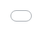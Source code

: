 ```yaml
---
layout: distill
title: Flow Matching Policy Gradients
description: "Simple Online Reinforcement Learning with Flow Matching"
tags: distill formatting
giscus_comments: false
date: 2025-06-20
permalink: /
featured: true

# Add this line to set a custom accent color
theme_color: "#EEEEEE"   # You can use any hex color code here

mermaid:
  enabled: true
  zoomable: true
code_diff: true
map: true
chart:
  chartjs: true
  echarts: true
  vega_lite: true
tikzjax: true
typograms: true
code_highlighting: true

bibliography: 2018-12-22-distill.bib

# Optionally, you can add a table of contents to your post.
# NOTES:
#   - make sure that TOC names match the actual section names
#     for hyperlinks within the post to work correctly.
#   - we may want to automate TOC generation in the future using
#     jekyll-toc plugin (https://github.com/toshimaru/jekyll-toc).
toc:
  - name: Flow Matching
  - name: On-Policy RL - Sample, Score, Reinforce
  - name: Flow Matching Policy Gradients
  - name: FPO in Action
# Below is an example of injecting additional post-specific styles.
# If you use this post as a template, delete this _styles block.
_styles: >
  .fake-img {
    background: #bbb;
    border: 1px solid rgba(0, 0, 0, 0.1);
    box-shadow: 0 0px 4px rgba(0, 0, 0, 0.1);
    margin-bottom: 12px;
  }
  .fake-img p {
    font-family: monospace;
    color: white;
    text-align: left;
    margin: 12px 0;
    text-align: center;
    font-size: 16px;
  }
  .highlight-python {
    color: #18327E;
  }
  .highlight-comment {
    color: #a31515;
  }
  
  /* Responsive Plotly container with dynamic height */
  .plotly-responsive-container {
    position: relative;
    width: 100%;
    height: 0;
    overflow: hidden;
    border-radius: 10px;
    margin: 20px 0;
  }
  
  /* Desktop: taller aspect ratio */
  @media (min-width: 769px) {
    .plotly-responsive-container {
      padding-bottom: 50%; /* Shorter on desktop */
    }
  }
  
  /* Mobile: account for stacked sliders */
  @media (max-width: 768px) {
    .plotly-responsive-container {
      padding-bottom: 85%; /* Taller to account for stacked sliders */
      margin: 15px -20px;
      border-radius: 0;
    }
    
    .l-page {
      margin-left: 0 !important;
      margin-right: 0 !important;
    }
  }
  
  @media (max-width: 480px) {
    .plotly-responsive-container {
      padding-bottom: 95%; /* Even taller on small phones */
    }
  }
---
```


<!-- ## Motivation -->

Flow models have become the go-to approach to model distributions in continuous space. They soak up data with a simple, scalable denoising objective and now represent the state-of-the art in generating images, videos, audio and, more recently, robot actions. However, they're still not widely used for learning from rewards with reinforcement learning.

To perform RL in continuous spaces, practitioners typically train far simpler Gaussian policies, which represent a single, ellipsoidal mode of the action distribution. Flow-based policies can capture complex, multimodal action distributions, but they are primarily trained in a supervised manner with behavior cloning (BC). We show that it's possible to train RL policies using flow matching, the framework behind modern diffusion and flow models, to benefit from its expressivity.

We introduce <b>Flow Policy Optimization</b> (FPO), a new algorithm to train RL policies with flow matching. It can train expressive flow policies from only rewards. We find its particularly useful to learn underconditioned policies, like humanoid locomotion with simple joystick commands. We felt limited by the expressiveness of Gaussian policies and thought diffusion could help. In this blog post, we'll explain how we connect flow matching and on-policy RL in a way that makes sense without an extensive RL background.

## Flow Matching

Flow matching<d-cite key="lipman2023flowmatchinggenerativemodeling"></d-cite> optimizes a model to transform a simple distribution (e.g., the Gaussian distribution) into a complex one through a multi-step mapping called the marginal flow.

The flow smoothly directs a particle $x_t$ to the data distribution, so integrating a particle's position across time according to the flow yields a sample from the data distribution. Equivalently, sampling is the process of solving an ordinary differential equation (the flow), which we can do deterministically or with stochastic "churn" every step.

We can actually calculate the marginal flow *analytically*, which we do in real-time in the plot below. We added interactive control over the data distribution and sampling stochasticity, so try messing with it!

<div class="l-page">
  <div class="plotly-responsive-container">
    <iframe 
      src="{{ '/assets/plotly/flow_sde_plot.html' | relative_url }}" 
      frameborder='0' 
      scrolling='no' 
      style="position: absolute; top: 0; left: 0; width: 100%; height: 100%; touch-action: manipulation;"
      allow="accelerometer; gyroscope"
    ></iframe>
  </div>
</div>

Each particle above represent an $x_t$ noisy latent that gets iteratively denoised as the time is integrated from zero to one. Drag the control points of the modes on the right to see how the underlying PDF and the particle trajectories change. Notice how the probability mass flows smoothly from the initial noise to form two distinct modes. The multi-step mapping is the magic that lets flow models transform a simple, tractable distribution into one of arbitrary complexity.

While it's possible to interactively compute this flow in 1D, it becomes intractable over large datasets in high dimensional space. Instead, we use flow matching, which compresses the marginal flow into a neural network through a simple reconstruction objective.

Flow matching perturbs a clean data sample with Gaussian noise then tasks the model with reconstructing the sample by predicting the velocity, which is the derivative of $x_t$'s position *w.r.t.* time. In expectation over a fixed dataset, this optimization recovers the marginal flow for any $x_t$. Integrating $x_t$'s position across time according to a well-trained model's velocity prediction will recover a sample from the data distribution.

<div class="l-body" style="text-align: center;">
  <img src="{{ '/assets/img/fpo/flow_matching_redo.svg' | relative_url }}" alt="DDM Overview" style="margin-left: -2%; width: 104%; height: auto; clip-path: inset(0px 0 0px 0);">
</div>
<div class="caption" style="margin-top: 0px; margin-bottom: 2%;">
    Flow matching the velocity prediction $v_t(x_t)$ to the conditional flow $u_t(x_t|x)$.
</div>

Geometrically, the marginal flow points to a *weighted-average* of the data where the weights are a function of the timestep and distance from $x_t$ to each data point. You can see the particles follow the marginal flow exactly in the plot above when stochasticity is turned off. At a high level, flow matching learns to point the model's flow field, $v_t(x_t)$, to the data distribution.

Flow matching has statistical significance too. Instead of computing exact flow likelihoods (expensive and unstable), it optimizes a lower bound called the Evidence Lower Bound (ELBO)<d-cite key="kingma2023understandingdiffusionobjectiveselbo"></d-cite>. Increasing the ELBO pushes the model toward higher likelihoods without computing them directly. In the limit, the flow model will sample exactly from the probability distribution of the dataset. So if you've learned the flow function well, you've learned the underlying structure of the data.

<b>TLDR: Flowing toward a data point increases its likelihood under the model.</b>

## On-Policy RL: Sample, Score, Reinforce

On-policy reinforcement learning follows a basic core loop: sample from your policy, score each action with rewards, then make high-reward actions more likely. Rinse and repeat.

This procedure climbs the policy gradient---the gradient of expected cumulative reward. Your model collects "experience" by sampling its learned distribution, sees which samples are most advantageous, and adjusts to perform similar actions more often.

On-policy RL can be cast as search iteratively distilled into a model. The policy "happens upon" good behaviors through exploration, then reinforces them. Over time, it discovers the patterns in the random successes and develops reliable strategies. You can start from a pretrained model and continue training with RL to explore within a pruned prior distribution rather than at random. This is the dominant approach to upcycle LLMs for preference alignment<d-cite key="ouyang2022traininglanguagemodelsfollow"></d-cite> and mathematical reasoning<d-cite key="deepseekai2025deepseekr1incentivizingreasoningcapability"></d-cite>.

### Illustrative Example

We use the toy cartpole task from DMControl<d-cite key="tassa2018deepmindcontrolsuite"></d-cite> for clear illustration. The goal is to move a cart along a rail to balance an attached pole vertically. Here's how this manifests as an RL loop:

1. Sample an action from your model's state-conditional distribution then simulate a step of physics. Do this back and forth in succession over a time horizon (rollouts).
2. Score each sequence with rewards for each timestep ("how vertical is the pole?").
3. Train your model to boost the likelihood of actions that lead to high-reward sequences.

- Repeat above until your model reliably balances the pole.

<b>Sample and score rollouts:</b>

<div style="margin-left: -2%; margin-bottom: -4%; width: 104%; height: auto; clip-path: inset(0px 0 0px 0);">
{% include video.liquid path="assets/video/cartpole_reward_composite.mp4" class="img-fluid rounded" controls=false autoplay=true loop=true muted=true width="100%" height="100%" %}
</div>
<div class="caption">
    On-policy RL samples multiple rollouts of actions then scores them according to the reward. In this case, only one (leftmost) rollout successfully balances the pole across the whole time horizon.
</div>

<!-- <div class="l-body" style="text-align: center; margin-top: -0%; margin-bottom: 4%;">
  <img src="{{ '/assets/img/fpo/dog_rewards.png' | relative_url }}" alt="DDM Overview" style="margin-left: -1%; width: 102%; height: auto; clip-path: inset(0px 0 0px 0);">
</div> -->

<b>Calculate each advantage and estimate the policy gradient:</b>

From the rewards, we estimate advantages. These can be viewed as the reward over time (return) normalized *w.r.t.* the expected return. This expectation is what the critic learns in PPO<d-cite key="schulman2017proximalpolicyoptimizationalgorithms"></d-cite> or computed as the average of a group's rewards in GRPO<d-cite key="shao2024deepseekmathpushinglimitsmathematical"></d-cite>.

<!-- <div class="l-body" style="text-align: center; margin-top: -0%; margin-bottom: 2%;">
  <img src="{{ '/assets/img/fpo/dog_adv.png' | relative_url }}" alt="DDM Overview" style="margin-left: -1%; width: 102%; height: auto; clip-path: inset(0px 0 0px 0);">
</div> -->

<div style="margin-left: -2%; margin-bottom: -4%; width: 104%; height: auto; clip-path: inset(0px 0 0px 0);">
{% include video.liquid path="assets/video/cartpole_advantage_composite.mp4" class="img-fluid rounded" controls=false autoplay=true loop=true muted=true width="100%" height="100%" %}
</div>
<div class="caption">
    Advantages are lower-variance estimates of action "goodness" than rewards. There is a design space to estimating advantages, but one way to think of them is as normalized rewards.
</div>

 <!-- using popular policy gradient methods. -->

 Given the advantages, we train the model on each data point with a gradient update scaled by its corresponding advantage. So, if the advantage is negative, it will become less likely. Postive advantage, more likely.

 Typically, the policy gradient is computed in discrete space or using Gaussian likelihoods. Flow Policy Optimization extends the policy gradient to flow models, which introduces some important details we discuss in the following sections.


## Flow Matching Policy Gradients

To reiterate, the goal of on-policy RL is simple: increase the likelihood of high-reward actions. Meanwhile, flow matching naturally increases likelihoods by redirecting probability flow toward training samples. This makes our objective clear---<b>redirect the flow toward high reward actions</b>.

In the limit of perfect optimization, flow matching assigns probabilities according to the frequency of samples in your training set. Since we're using RL, that "training set" is dynamically generated from the model each epoch.

Advantages make the connection between synthetic data generation and on-policy RL explicit. In RL, we calculate the advantage of each sampled action, a quantity that indicates how much better it was than expected. These advantages are centered around zero to reduce variance: positive for better-than-expected actions, negative for worse. Advantages then become a *loss weighting* in the policy gradient. As a simple example, if an action is very advantageous, the model encounters a scaled-up loss on it and learns to boost it aggressively.

<div class="l-body" style="text-align: center;">
  <img src="{{ '/assets/img/fpo/policy_grad.svg' | relative_url }}" alt="DDM Overview" style="width: 100%; height: auto; margin-top: 2%;">
</div>
<div class="caption">
    The policy gradient resembles a standard log-likelihood supervised learning gradient on synthetic samples with the loss scaled by the reward or advantage (both are valid).
</div>

Zero-mean advantages are fine for RL in discrete spaces because a negative advantage simply pushes down the logit of a suboptimal action, and the softmax ensures that the resulting action probabilities remain valid and non-negative. Flow matching, however, learns probability flows to sample from a training data distribution. These are nonnegative by construction, so negative loss weights break this clean interpretation.

There's a simple solution: make the advantages nonnegative. Shifting advantages by a constant doesn't change the policy gradient. In fact, this is the mathematical property that lets us use advantages in the first place. Here's how we can understand non-negative advantages in the flow matching framework:

<div class="l-body" style="text-align: center;">
  <img src="{{ '/assets/img/fpo/marginal_flow_fpo.svg' | relative_url }}" alt="DDM Overview" style="width: 94%; height: auto; margin-top: 2%;">
</div>

<div class="caption">
    The marginal flow is a linear combination of the (conditional) flow to each data point. The weighting of each path scales with probability of drawing the data point from the dataset, $q(x)$.
</div>

Advantages manifest as loss-weighting, which can be intuitively expressed in the marginal flow framework. The marginal flow is the weighted average of the paths (the $u_t$'s) from the current noisy particle, $x_t$, to each data point $x$. The paths are also weighed by $q(x)$, the probability of drawing $x$ from your training set. This is typically a constant $\frac{1}{N}$ for a dataset of size $N$, assuming every data point is unique. Loss weights are equivalent to altering the frequency of the data points in your training set. If the loss for a data point is scaled by a factor of 2, its equivalent to that data point showing up twice in the train set.

### Flow Policy Optimization

Now, we can get a complete picture of our algorithm that connects flow matching and reinforcement learning: Flow Policy Optimization. FPO follows a three-step loop:

<b>1.</b> Generate actions from your flow model using your choice of sampler

<b>2.</b> Score them with rewards and compute advantages

<b>3.</b> Flow match (add noise and reconstruct) on the actions with an advantage-weighed loss

This procedure boosts the likelihood of actions that achieve high reward while preserving the desirable properties of flow models---multimodality, expressivity and the improved exploration that stems from them. Since FPO uses flow matching as its fundamental primitive, FPO-trained policies inherit the body of techniques developed for flow and diffusion models. These include guidance<d-cite key="ho2022classifierfreediffusionguidance"></d-cite><d-cite key="dhariwal2021diffusionmodelsbeatgans"></d-cite> for conditioning and Mean Flows<d-cite key="geng2025meanflowsonestepgenerative"></d-cite> for efficient sampling.

We visualize the three-step inner loop in the following interactive plot. We recommend viewing this on desktop. The red trace curve on the right determines the reward for different actions along the y-axis. It's controllable, drag the control points around to shape the reward function! The plot shows how FPO optimizes a flow-based policy to maximize the specified reward. It follows the three following stages that line up with label above the plot:

<b>First,</b> sample actions from the flow-based policy. At the first iteration, this will be whatever the model is initialized to (or two arbitrary modes in the plot below). 

<b>Second,</b> for each sampled data point, multiply its influence by the reward. We do a k-means approximation of the resulting distribution for illustration and display it in the blue trace between the heatmap and red reward trace.

<b>Third,</b> redirect the flow according to this advantage-weighed distribution. In a real model, this happens by optimizing the FPO ratio just like how standard PPO optimizes its likelihood ratio.

This represents *one epoch* of Flow Policy Optimization. The flow has been updated to sample higher-reward actions and we can repeat to continue climbing the policy gradient. The plot does this automatically, and you can reset it with the amber color reload button.


<div class="l-page">
  <div class="plotly-responsive-container">
    <iframe 
      src="{{ '/assets/plotly/advantage_flow_plot.html' | relative_url }}" 
      frameborder='0' 
      scrolling='no' 
      style="position: absolute; top: 0; left: 0; width: 100%; height: 100%; touch-action: manipulation;"
      allow="accelerometer; gyroscope"
    ></iframe>
  </div>
</div>

This is a pretty realistic analytical simulation of the FPO loop. It's missing one major component though, which is the trust region constraint<d-cite key="schulman2017trustregionpolicyoptimization"></d-cite>. This helps the optimization remain on-policy after multiple gradient steps per epoch. We encourage you to check out the paper to see how we implement this mechanism and for a more mathematical explanation of the algorithm.

## FPO In Action

We include a few video examples of FPO working on a range of control tasks. These demonstrate FPO's advantage over Gaussian policies for under-conditioned humanoid control. With only root-level commands, FPO successfully trains walking policies from scratch, while standard Gaussian policies fail to discover viable behaviors:

<div style="display: flex; gap: 10px; margin-left: -5%; width: 110%;">
  <div style="flex: 1;">
    {% include video.liquid path="assets/video/results/hongsuk_1.mp4" class="img-fluid rounded" controls=false autoplay=true loop=true muted=true width="100%" height="auto" %}
  </div>
  <div style="flex: 1;">
    {% include video.liquid path="assets/video/results/hongsuk_2.mp4" class="img-fluid rounded" controls=false autoplay=true loop=true muted=true width="100%" height="auto" %}
  </div>
</div>
<div class="caption" style="margin-left: -2%; margin-top: -3%; width: 104%;">
    We compare Gaussian policies (<span style="color: #AD4B30;">orange</span>) with FPO-trained polices (<span style="color: #6A90A8;">blue</span>) when trained with sparse conditioning (<span style="color: #AAB1AA;">gray</span>).
</div>

Polices trained with FPO are robust to rough terrains for DeepMimic<d-cite key="Peng_2018"></d-cite>-style motion tracking. We show a couple of examples:

<div style="display: flex; gap: 10px; margin-left: -5%; margin-top: -3%; width: 110%;">
  <div style="flex: 1;">
    {% include video.liquid path="assets/video/results/tap_dance.mp4" class="img-fluid rounded" controls=false autoplay=true loop=true muted=true width="100%" height="auto" %}
  </div>
  <div style="flex: 1;">
    {% include video.liquid path="assets/video/results/dancing.mp4" class="img-fluid rounded" controls=false autoplay=true loop=true muted=true width="100%" height="auto" %}
  </div>
</div>
<div class="caption" style="margin-left: -2%; margin-top: -3%; width: 104%;">
    Trained with terrain randomization, FPO walks stably across unseen procedurally generated rough ground.
</div>

It's not an RL paper without half cheetah! We compare quantitatively across DeepMind Control tasks to Gaussian policies and denoising MDPs in the main paper.

<div style="display: flex; gap: 10px; margin-left: 15%; width: 70%;">
  <div style="flex: 1;">
    {% include video.liquid path="assets/video/results/cheetah_good.mp4" class="img-fluid rounded" controls=false autoplay=true loop=true muted=true width="100%" height="auto" %}
  </div>
</div>

<div class="caption" style="margin-left: -2%; width: 104%; margin-top: -3%;">
    We show rollouts from our policy trained for the DeepMind Control task, CheetahRun, using FPO.
</div>
